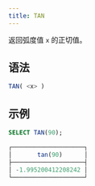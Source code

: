 ```yaml
---
title: TAN
---
```


返回弧度值 `x` 的正切值。

## 语法

```sql
TAN( <x> )
```

## 示例

```sql
SELECT TAN(90);

┌────────────────────┐
│       tan(90)      │
├────────────────────┤
│ -1.995200412208242 │
└────────────────────┘
```